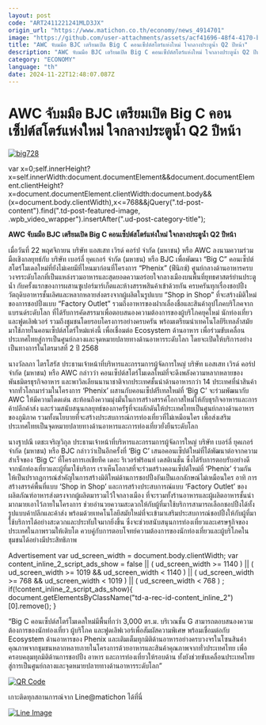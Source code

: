 ```yaml
---
layout: post
code: "ART2411221241MLD3JX"
origin_url: "https://www.matichon.co.th/economy/news_4914701"
image: "https://github.com/user-attachments/assets/acf41696-48f4-4170-bba1-7d755091c6b1"
title: "AWC จับมมือ BJC เตรียมเปิด Big C คอนเซ็ปต์สโตร์แห่งใหม่ ใจกลางประตูน้ำ Q2 ปีหน้า"
description: "AWC จับมมือ BJC เตรียมเปิด Big C คอนเซ็ปต์สโตร์แห่งใหม่ ใจกลางประตูน้ำ Q2 ปีหน้า"
category: "ECONOMY"
language: "th"
date: 2024-11-22T12:48:07.087Z
---
```


# AWC จับมมือ BJC เตรียมเปิด Big C คอนเซ็ปต์สโตร์แห่งใหม่ ใจกลางประตูน้ำ Q2 ปีหน้า

[![](https://www.matichon.co.th/wp-content/uploads/2024/11/big728.jpg "big728")](https://www.matichon.co.th/wp-content/uploads/2024/11/big728.jpg)

var x=0;self.innerHeight?x=self.innerWidth:document.documentElement&&document.documentElement.clientHeight?x=document.documentElement.clientWidth:document.body&&(x=document.body.clientWidth),x<=768&&jQuery(".td-post-content").find(".td-post-featured-image, .wpb\_video\_wrapper").insertAfter(".ud-post-category-title");

**AWC จับมมือ BJC เตรียมเปิด Big C คอนเซ็ปต์สโตร์แห่งใหม่ ใจกลางประตูน้ำ Q2 ปีหน้า**

เมื่อวันที่ 22 พฤศจิกายน บริษัท แอสเสท เวิรด์ คอร์ป จำกัด (มหาชน) หรือ AWC ลงนามความร่วมมือเชิงกลยุทธ์กับ บริษัท เบอร์ลี่ ยุคเกอร์ จำกัด (มหาชน) หรือ BJC เพื่อพัฒนา “Big C” คอนเซ็ปต์สโตร์โมเดลใหม่ที่ยังไม่เคยมีที่ไหนมาก่อนที่โครงการ “Phenix” (ฟีนิกซ์) ศูนย์กลางด้านอาหารครบวงจรระดับโลกที่เป็นแหล่งรวมอาหารและสุดยอดความอร่อยใจกลางเมืองบนพื้นที่ยุทธศาสตร์ย่านประตูน้ำ กับครั้งแรกของการผสานซูเปอร์มาร์เก็ตและห้างสรรพสินค้าเข้าด้วยกัน ครบครันทุกเรื่องชอปปิ้งวัตถุดิบอาหารชั้นเลิศและหลากหลายส่งตรงจากผู้ผลิตในรูปแบบ “Shop in Shop” ที่จะสร้างมิติใหม่ของการชอปปิ้งแบบ “Factory Outlet” รวมถึงอาหารของฝากเลื่องชื่อและสินค้าอุปโภคบริโภคจากแบรนด์ระดับโลก ที่ได้รับการคัดสรรมาเพื่อตอบสนองความต้องการของผู้บริโภคยุคใหม่ นักท่องเที่ยวและฟูดเลิฟเวอร์ รวมถึงชุมชนโดยรอบโครงการอย่างครบครัน พร้อมเตรียมนำเทคโนโลยีรีเทลล้ำสมัยมาใช้ภายในคอนเซ็ปต์สโตร์ใหม่แห่งนี้ เพื่อเชื่อมต่อ Ecosystem ด้านอาหาร เพื่อร่วมขับเคลื่อนประเทศไทยสู่การเป็นศูนย์กลางและจุดหมายปลายทางด้านอาหารระดับโลก โดยจะเปิดให้บริการอย่างเป็นทางการในไตรมาสที่ 2 ปี 2568

นางวัลลภา ไตรโสรัส ประธานเจ้าหน้าที่บริหารและกรรมการผู้จัดการใหญ่ บริษัท แอสเสท เวิรด์ คอร์ป จำกัด (มหาชน) หรือ AWC กล่าวว่า คอนเซ็ปต์สโตร์โมเดลใหม่ที่จะดึงพลังความหลากหลายของพันธมิตรธุรกิจอาหาร และพาวิลเลียนนานาชาติจากประเทศชั้นนำด้านอาหารกว่า 14 ประเทศที่นำสินค้าจากทั่วโลกมาร่วมในโครงการ ‘Phenix’ ผสานกับคอนเซ็ปต์รีเทลใหม่ที่ ‘Big C’ จะร่วมพัฒนากับ AWC ให้มีความโดดเด่น สะท้อนถึงความมุ่งมั่นในการสร้างสรรค์โอกาสใหม่ให้กับธุรกิจอาหารและการค้าปลีกค้าส่ง และร่วมสนับสนุนกลยุทธ์ของภาครัฐที่จะผลักดันให้ประเทศไทยเป็นศูนย์กลางด้านอาหารของภูมิภาค รวมทั้งนโยบายที่จะสร้างประสบการณ์การท่องเที่ยวที่ไม่เหมือนใคร เพื่อส่งเสริมประเทศไทยเป็นจุดหมายปลายทางด้านอาหารและการท่องเที่ยวยั่งยืนระดับโลก

นางฐาปณี เตชะเจริญวิกุล ประธานเจ้าหน้าที่บริหารและกรรมการผู้จัดการใหญ่ บริษัท เบอร์ลี่ ยุคเกอร์ จำกัด (มหาชน) หรือ BJC กล่าวว่าเป็นอีกครั้งที่ ‘Big C’ เสนอคอนเซ็ปต์ใหม่ที่ได้พัฒนาต่อจากความสำเร็จของ ‘Big C’ ที่โครงการเอเชียทีค เดอะ ริเวอร์ฟร้อนท์ เดสติเนชั่น ซึ่งได้รับการตอบรับอย่างดีจากนักท่องเที่ยวและผู้ที่มาใช้บริการ เราเห็นโอกาสที่จะร่วมสร้างคอนเซ็ปต์ใหม่ที่ ‘Phenix’ ร่วมกัน ให้เป็นปรากฏการณ์สำคัญในการสร้างมิติใหม่ด้านการชอปปิ้งอันเป็นเอกลักษณ์ไม่เหมือนใคร อาทิ การสร้างสรรค์พื้นที่แบบ ‘Shop in Shop’ และการสร้างประสบการณ์แบบ ‘Factory Outlet’ ของผลิตภัณฑ์อาหารส่งตรงจากผู้ผลิตมารวมไว้ใจกลางเมือง ที่จะรวมทั้งร้านอาหารและผู้ผลิตอาหารชั้นนำมากมายเอาไว้ภายในโครงการ ช่วยอำนวยความสะดวกให้กับผู้ที่มาใช้บริการสามารถเลือกชอปปิ้งได้ทั้งรูปแบบค้าปลีกและค้าส่ง พร้อมด้วยเทคโนโลยีสมัยใหม่ที่จะเข้ามาเสริมประสบการณ์ชอปปิ้งให้กับผู้ที่มาใช้บริการได้อย่างสะดวกและประทับใจมากยิ่งขึ้น ซึ่งจะช่วยสนับสนุนการท่องเที่ยวและเศรษฐกิจของประเทศในภาพรวมให้เติบโต ควบคู่กับการตอบโจทย์ความต้องการของนักท่องเที่ยวและผู้บริโภคในชุมชนได้อย่างมีประสิทธิภาพ

Advertisement var ud\_screen\_width = document.body.clientWidth; var content\_inline\_2\_script\_ads\_show = false || ( ud\_screen\_width >= 1140 ) || ( ud\_screen\_width >= 1019 && ud\_screen\_width < 1140 ) || ( ud\_screen\_width >= 768 && ud\_screen\_width < 1019 ) || ( ud\_screen\_width < 768 ) ; if(!content\_inline\_2\_script\_ads\_show){ document.getElementsByClassName("td-a-rec-id-content\_inline\_2")\[0\].remove(); }

“Big C คอนเซ็ปต์สโตร์โมเดลใหม่มีพื้นที่กว่า 3,000 ตร.ม. บริเวณชั้น G สามารถตอบสนองความต้องการของนักท่องเที่ยว ผู้บริโภค และฟูดเลิฟเวอร์เพื่อสัมผัสความพิเศษ พร้อมเชื่อมต่อกับ Ecosystem ด้านอาหารของ Phenix และเติมเต็มทุกมิติด้านอาหารอย่างครบวงจรในโซนสินค้าคุณภาพจากชุมชนหลากหลายภายในโครงการด้วยอาหารและสินค้าคุณภาพจากทั่วประเทศไทย เพื่อครอบคลุมทุกมิติด้านการชอปปิ้ง อาหาร และการท่องเที่ยวให้รอบด้าน ทั้งยังช่วยขับเคลื่อนประเทศไทยสู่การเป็นศูนย์กลางและจุดหมายปลายทางด้านอาหารระดับโลก”

[![QR Code](https://www.matichon.co.th/wp-content/uploads/2023/07/wob1371z.jpg)](https://lin.ee/ht0nDxX)

เกาะติดทุกสถานการณ์จาก Line@matichon ได้ที่นี่

[![Line Image](https://www.matichon.co.th/wp-content/uploads/2023/07/th.png)](https://lin.ee/ht0nDxX)